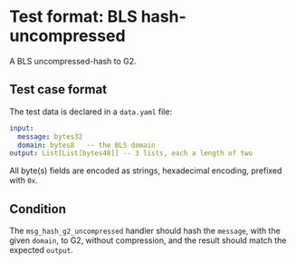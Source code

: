 # Test format: BLS hash-uncompressed

A BLS uncompressed-hash to G2.

## Test case format

The test data is declared in a `data.yaml` file:

```yaml
input:
  message: bytes32
  domain: bytes8   -- the BLS domain
output: List[List[bytes48]] -- 3 lists, each a length of two
```

All byte(s) fields are encoded as strings, hexadecimal encoding, prefixed with `0x`.


## Condition

The `msg_hash_g2_uncompressed` handler should hash the `message`, with the given `domain`, to G2, without compression, and the result should match the expected `output`.
